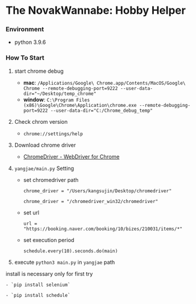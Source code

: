 # The NovakWannabe: Hobby Helper

### Environment

- python 3.9.6

### How To Start

1. start chrome debug

   - **mac**: `/Applications/Google\ Chrome.app/Contents/MacOS/Google\ Chrome --remote-debugging-port=9222 --user-data-dir="~/Desktop/temp_chrome"`
   - **window**: `C:\Program Files (x86)\Google\Chrome\Application\chrome.exe --remote-debugging-port=9222 --user-data-dir="C:/Chrome_debug_temp"`

2. Check chrom version

   - `chrome://settings/help`

3. Download chrome driver

   - [ChromeDriver - WebDriver for Chrome](https://chromedriver.chromium.org/)

4. `yangjae/main.py` Setting

   - set chromedriver path

     `chrome_driver = "/Users/kangsujin/Desktop/chromedriver"`

     `chrome_driver = "/chromedriver_win32/chromedriver"`

   - set url

     `url = "https://booking.naver.com/booking/10/bizes/210031/items/*"`

   - set execution period

     `schedule.every(10).seconds.do(main)`

5. execute `python3 main.py` in `yangjae` path

install is necessary only for first try

    - `pip install selenium`

    - `pip install schedule`
